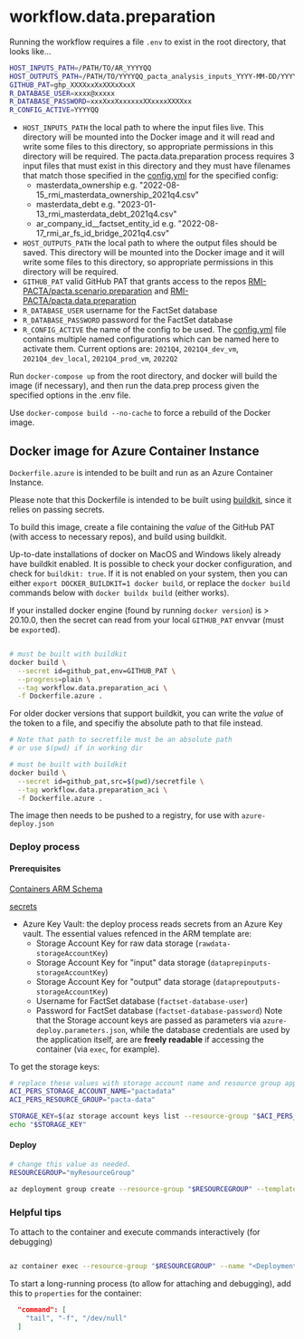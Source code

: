 # workflow.data.preparation

Running the workflow requires a file `.env` to exist in the root directory, that looks like...

``` sh
HOST_INPUTS_PATH=/PATH/TO/AR_YYYYQQ
HOST_OUTPUTS_PATH=/PATH/TO/YYYYQQ_pacta_analysis_inputs_YYYY-MM-DD/YYYYQQ
GITHUB_PAT=ghp_XXXXxxXxXXXxXxxX
R_DATABASE_USER=xxxx@xxxxx
R_DATABASE_PASSWORD=xxxXxxXxxxxxxXXxxxxXXXXxx
R_CONFIG_ACTIVE=YYYYQQ
```

- `HOST_INPUTS_PATH` the local path to where the input files live. This directory will be mounted into the Docker image and it will read and write some files to this directory, so appropriate permissions in this directory will be required. The pacta.data.preparation process requires 3 input files that must exist in this directory and they must have filenames that match those specified in the [config.yml](config.yml) for the specified config:
  - masterdata_ownership e.g. "2022-08-15_rmi_masterdata_ownership_2021q4.csv"
  - masterdata_debt e.g. "2023-01-13_rmi_masterdata_debt_2021q4.csv"
  - ar_company_id__factset_entity_id e.g. "2022-08-17_rmi_ar_fs_id_bridge_2021q4.csv"
- `HOST_OUTPUTS_PATH` the local path to where the output files should be saved. This directory will be mounted into the Docker image and it will write some files to this directory, so appropriate permissions in this directory will be required.
- `GITHUB_PAT` valid GitHub PAT that grants access to the repos [RMI-PACTA/pacta.scenario.preparation](https://github.com/RMI-PACTA/pacta.scenario.preparation) and [RMI-PACTA/pacta.data.preparation](https://github.com/RMI-PACTA/pacta.data.preparation)
- `R_DATABASE_USER` username for the FactSet database
- `R_DATABASE_PASSWORD` password for the FactSet database
- `R_CONFIG_ACTIVE` the name of the config to be used. The [config.yml](config.yml) file contains multiple named configurations which can be named here to activate them. Current options are: `2021Q4`, `2021Q4_dev_vm`, `2021Q4_dev_local`, `2021Q4_prod_vm`, `2022Q2`

Run `docker-compose up` from the root directory, and docker will build the image (if necessary), and then run the data.prep process given the specified options in the .env file.

Use `docker-compose build --no-cache` to force a rebuild of the Docker image.

## Docker image for Azure Container Instance

`Dockerfile.azure` is intended to be built and run as an Azure Container Instance.

Please note that this Dockerfile is intended to be built using [buildkit](https://docs.docker.com/build/buildkit/), since it relies on passing secrets.

To build this image, create a file containing the _value_ of the GitHub PAT (with access to necessary repos), and build using buildkit.

Up-to-date installations of docker on MacOS and Windows likely already have buildkit enabled.
It is possible to check your docker configuration, and check for `buildkit: true`.
If it is not enabled on your system, then you can either `export DOCKER_BUILDKIT=1 docker build`, or replace the `docker build` commands below with `docker buildx build` (either works).

If your installed docker engine (found by running `docker version`) is > 20.10.0, then the secret can read from your local `GITHUB_PAT` envvar (must be `export`ed).

```sh

# must be built with buildkit
docker build \
  --secret id=github_pat,env=GITHUB_PAT \
  --progress=plain \
  --tag workflow.data.preparation_aci \
  -f Dockerfile.azure . 

```

For older docker versions that support buildkit, you can write the _value_ of the token to a file, and specifiy the absolute path to that file instead.

```sh
# Note that path to secretfile must be an absolute path 
# or use $(pwd) if in working dir

# must be built with buildkit
docker build \
  --secret id=github_pat,src=$(pwd)/secretfile \
  --tag workflow.data.preparation_aci \
  -f Dockerfile.azure . 

```

The image then needs to be pushed to a registry, for use with `azure-deploy.json`

### Deploy process

#### Prerequisites

[Containers ARM Schema](https://learn.microsoft.com/en-us/azure/templates/microsoft.containerinstance/containergroups?pivots=deployment-language-arm-template#resource-format)

[secrets](https://learn.microsoft.com/en-us/azure/container-apps/manage-secrets?tabs=azure-portal)

- Azure Key Vault: the deploy process reads secrets from an Azure Key vault. The essential values refenced in the ARM template are:
  - Storage Account Key for raw data storage (`rawdata-storageAccountKey`)
  - Storage Account Key for "input" data storage (`dataprepinputs-storageAccountKey`)
  - Storage Account Key for "output" data storage (`dataprepoutputs-storageAccountKey`)
  - Username for FactSet database (`factset-database-user`)
  - Password for FactSet database (`factset-database-password`)
Note that the Storage account keys are passed as parameters via `azure-deploy.parameters.json`, while the database credentials are used by the application itself, are are __freely readable__ if accessing the container (via `exec`, for example).

To get the storage keys:

```sh
# replace these values with storage account name and resource group appropriate to your deployment
ACI_PERS_STORAGE_ACCOUNT_NAME="pactadata"
ACI_PERS_RESOURCE_GROUP="pacta-data"

STORAGE_KEY=$(az storage account keys list --resource-group "$ACI_PERS_RESOURCE_GROUP" --account-name "$ACI_PERS_STORAGE_ACCOUNT_NAME" --query "[0].value" --output tsv)
echo "$STORAGE_KEY"
```

#### Deploy

```sh
# change this value as needed.
RESOURCEGROUP="myResourceGroup"

az deployment group create --resource-group "$RESOURCEGROUP" --template-file azure-deploy.json --parameters @azure-deploy.parameters.json

```

### Helpful tips

To attach to the container and execute commands interactively (for debugging)

```sh

az container exec --resource-group "$RESOURCEGROUP" --name "<Deployment Group Name>" --container-name "data-prep" --exec-command "/bin/bash"

```

To start a long-running process (to allow for attaching and debugging), add this to `properties` for the container:

```json
  "command": [
    "tail", "-f", "/dev/null"
  ]
```
